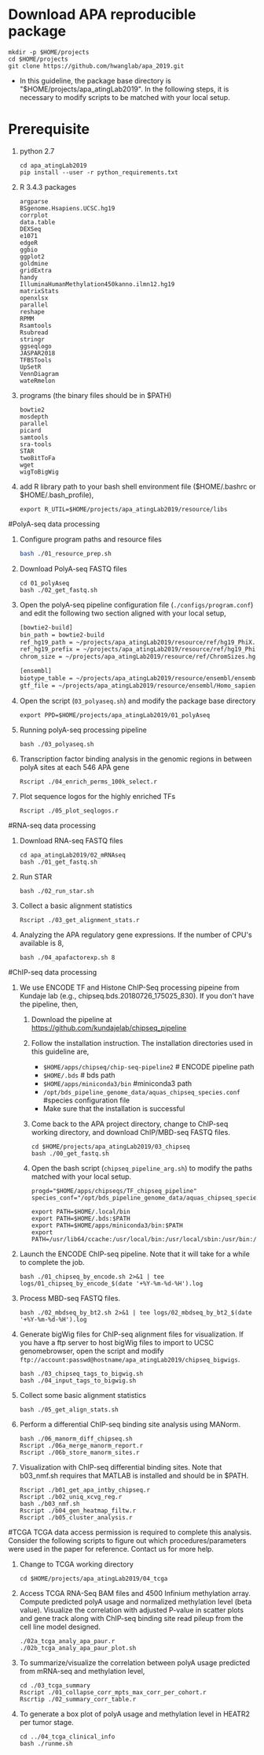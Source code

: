 # Download APA reproducible package
```
mkdir -p $HOME/projects
cd $HOME/projects
git clone https://github.com/hwanglab/apa_2019.git
```
- In this guideline, the package base directory is "$HOME/projects/apa_atingLab2019". In the following steps, it is necessary to modify scripts to be matched with your local setup.
 
# Prerequisite
1. python 2.7 
	```
	cd apa_atingLab2019
	pip install --user -r python_requirements.txt
	```

1. R 3.4.3 packages
	```
	argparse
	BSgenome.Hsapiens.UCSC.hg19
	corrplot
	data.table
	DEXSeq
	e1071
	edgeR
	ggbio
	ggplot2
	goldmine
	gridExtra
	handy
	IlluminaHumanMethylation450kanno.ilmn12.hg19
	matrixStats
	openxlsx
	parallel
	reshape
	RPMM
	Rsamtools
	Rsubread
	stringr
	ggseqlogo
	JASPAR2018
	TFBSTools
	UpSetR
	VennDiagram
	wateRmelon
	```
1. programs (the binary files should be in $PATH)
	```
	bowtie2
	mosdepth
	parallel
	picard
	samtools
	sra-tools
	STAR
	twoBitToFa
	wget
	wigToBigWig
	```
1. add R library path to your bash shell environment file ($HOME/.bashrc or $HOME/.bash_profile),
	```
	export R_UTIL=$HOME/projects/apa_atingLab2019/resource/libs
	``` 
#PolyA-seq data processing

1. Configure program paths and resource files
	```bash
	bash ./01_resource_prep.sh
	```
1. Download PolyA-seq FASTQ files 
	```
	cd 01_polyAseq
	bash ./02_get_fastq.sh
	```

1. Open the polyA-seq pipeline configuration file (`./configs/program.conf`) and edit the following two section aligned with your local setup,
	```bash
	[bowtie2-build]
	bin_path = bowtie2-build
	ref_hg19_path = ~/projects/apa_atingLab2019/resource/ref/hg19_PhiX.fa
	ref_hg19_prefix = ~/projects/apa_atingLab2019/resource/ref/hg19_PhiX
	chrom_size = ~/projects/apa_atingLab2019/resource/ref/ChromSizes.hg19.txt
	
	[ensembl]
	biotype_table = ~/projects/apa_atingLab2019/resource/ensembl/ensembl_gene_biotypes.csv
	gtf_file = ~/projects/apa_atingLab2019/resource/ensembl/Homo_sapiens.GRCh37.87.gtf
	```

1. Open the script (`03_polyaseq.sh`) and modify the package base directory  
	```
	export PPD=$HOME/projects/apa_atingLab2019/01_polyAseq
	```
1. Running polyA-seq processing pipeline
	```
	bash ./03_polyaseq.sh
	```
1. Transcription factor binding analysis in the genomic regions in between polyA sites at each 546 APA gene
	```
	Rscript ./04_enrich_perms_100k_select.r
	```
1. Plot sequence logos for the highly enriched TFs
	```
	Rscript ./05_plot_seqlogos.r
	```

#RNA-seq data processing  
1. Download RNA-seq FASTQ files 
	```
	cd apa_atingLab2019/02_mRNAseq
	bash ./01_get_fastq.sh
	```

1. Run STAR 
	```
	bash ./02_run_star.sh
	```

1. Collect a basic alignment statistics 
	```
	Rscript ./03_get_alignment_stats.r
	```

1. Analyzing the APA regulatory gene expressions. If the number of CPU's available is 8, 
	```
	bash ./04_apafactorexp.sh 8
	```
	
#ChIP-seq data processing

1. We use ENCODE TF and Histone ChIP-Seq processing pipeine from Kundaje lab (e.g., chipseq.bds.20180726_175025_830). If you don't have the pipeline, then, 
	1. Download the pipeline at https://github.com/kundajelab/chipseq_pipeline
	1. Follow the installation instruction. The installation directories used in this guideline are,
		- `$HOME/apps/chipseq/chip-seq-pipeline2` # ENCODE pipeline path
		- `$HOME/.bds` # bds path
		- `$HOME/apps/miniconda3/bin` #miniconda3 path
		- `/opt/bds_pipeline_genome_data/aquas_chipseq_species.conf` #species configuration file
		- Make sure that the installation is successful
		
	1. Come back to the APA project directory, change to ChIP-seq working directory, and download ChIP/MBD-seq FASTQ files.
		```
		cd $HOME/projects/apa_atingLab2019/03_chipseq
		bash ./00_get_fastq.sh
		``` 
	1. Open the bash script (`chipseq_pipeline_arg.sh`) to modify the paths matched with your local setup.
		```
		progd="$HOME/apps/chipseqs/TF_chipseq_pipeline"
		species_conf="/opt/bds_pipeline_genome_data/aquas_chipseq_species.conf"
		
		export PATH=$HOME/.local/bin
		export PATH=$HOME/.bds:$PATH
		export PATH=$HOME/apps/miniconda3/bin:$PATH
		export PATH=/usr/lib64/ccache:/usr/local/bin:/usr/local/sbin:/usr/bin:/usr/sbin:$PATH
		```

1. Launch the ENCODE ChIP-seq pipeline. Note that it will take for a while to complete the job.
	```
	bash ./01_chipseq_by_encode.sh 2>&1 | tee logs/01_chipseq_by_encode_$(date '+%Y-%m-%d-%H').log
	``` 

1. Process MBD-seq FASTQ files.
	```
	bash ./02_mbdseq_by_bt2.sh 2>&1 | tee logs/02_mbdseq_by_bt2_$(date '+%Y-%m-%d-%H').log
	``` 

1. Generate bigWig files for ChIP-seq alignment files for visualization. If you have a ftp server to host bigWig files to import to UCSC genomebrowser, open the script and modify `ftp://account:passwd@hostname/apa_atingLab2019/chipseq_bigwigs`.
	```
	bash ./03_chipseq_tags_to_bigwig.sh
	bash ./04_input_tags_to_bigwig.sh
	```
	
1. Collect some basic alignment statistics
	```
	bash ./05_get_align_stats.sh
	```

1. Perform a differential ChIP-seq binding site analysis using MANorm.
	```
	bash ./06_manorm_diff_chipseq.sh
	Rscript ./06a_merge_manorm_report.r
	Rscript ./06b_store_manorm_sites.r
	```
1. Visualization with ChIP-seq differential binding sites. Note that b03_nmf.sh requires that MATLAB is installed and should be in $PATH.
	```
	Rscript ./b01_get_apa_intby_chipseq.r
	Rscript ./b02_uniq_xcvg_reg.r
	bash ./b03_nmf.sh
	Rscript ./b04_gen_heatmap_filtw.r
	Rscript ./b05_cluster_analysis.r
	```

#TCGA
TCGA data access permission is required to complete this analysis. Consider the following scripts to figure out which procedures/parameters were used in the paper for reference. Contact us for more help.

1. Change to TCGA working directory
	```
	cd $HOME/projects/apa_atingLab2019/04_tcga
	```
1. Access TCGA RNA-Seq BAM files and 4500 Infinium methylation array. Compute predicted polyA usage and normalized methylation level (beta value). Visualize the correlation with adjusted P-value in scatter plots and gene track along with ChIP-seq binding site read pileup from the cell line model designed.
	```
	./02a_tcga_analy_apa_paur.r
	./02b_tcga_analy_apa_paur_plot.sh
	```
1. To summarize/visualize the correlation between polyA usage predicted from mRNA-seq and methylation level,
	```
	cd ./03_tcga_summary
	Rscript ./01_collapse_corr_mpts_max_corr_per_cohort.r
	Rscrtip ./02_summary_corr_table.r
	```

1. To generate a box plot of polyA usage and methylation level in HEATR2 per tumor stage.
	```
	cd ../04_tcga_clinical_info
	bash ./runme.sh
	```
